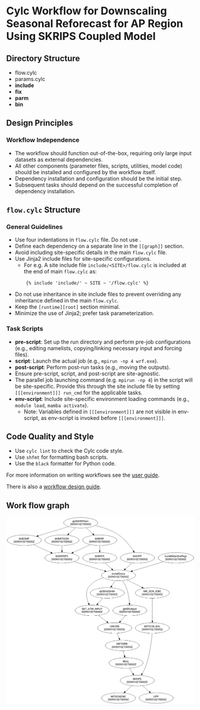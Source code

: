 
# Cylc Workflow for Downscaling Seasonal Reforecast for AP Region Using SKRIPS Coupled Model


## Directory Structure
- flow.cylc
- params.cylc
- **include**
- **fix**
- **parm**
- **bin**



## Design Principles

### Workflow Independence
- The workflow should function out-of-the-box, requiring only large input datasets as external dependencies.
- All other components (parameter files, scripts, utilities, model code) should be installed and configured by the workflow itself.
- Dependency installation and configuration should be the initial step.
- Subsequent tasks should depend on the successful completion of dependency installation.

## `flow.cylc` Structure

### General Guidelines
- Use four <space> indentations in `flow.cylc` file. Do not use <tabs>.
- Define each dependency on a separate line in the `[[graph]]` section.
- Avoid including site-specific details in the main `flow.cylc` file.
- Use Jinja2 include files for site-specific configurations.
    - For e.g. A site include file `include/<SITE>/flow.cylc` is included at the end of main `flow.cylc` as:
    ```
        {% include 'include/' ~ SITE ~ '/flow.cylc' %}

    ```
- Do not use inheritance in site include files to prevent overriding any inheritance defined in the main `flow.cylc`.
- Keep the `[runtime][root]` section minimal.
- Minimize the use of Jinja2; prefer task parameterization.

### Task Scripts
- **pre-script**: Set up the run directory and perform pre-job configurations (e.g., editing namelists, copying/linking necessary input and forcing files).
- **script**: Launch the actual job (e.g., `mpirun -np 4 wrf.exe`).
- **post-script**: Perform post-run tasks (e.g., moving the outputs).
- Ensure pre-script, script, and post-script are site-agnostic.
- The parallel job launching command (e.g. `mpirun -np 4`) in the script will be site-specific. Provide this through the site include file by setting `[[[environment]]] run_cmd` for the applicable tasks.
- **env-script**: Include site-specific environment loading commands (e.g., `module load`, `mamba activate`).
  - Note: Variables defined in `[[[environment]]]` are not visible in env-script, as env-script is invoked before `[[[environment]]]`.

## Code Quality and Style
- Use `cylc lint` to check the Cylc code style.
- Use `shfmt` for formatting bash scripts.
- Use the `black` formatter for Python code.


For more information on writing workflows see the
[user guide](https://cylc.github.io/cylc-doc/stable/html/user-guide/writing-workflows/index.html).

There is also a
[workflow design guide](https://cylc.github.io/cylc-doc/stable/html/workflow-design-guide/index.html).

## Work flow graph
![graph](graph.png "Graph")

